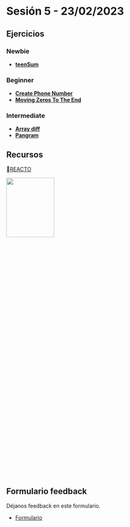 # Sesión 5 - 23/02/2023

## Ejercicios

### Newbie

- [**teenSum**](../exercises/teen-sum/README.md)

### Beginner

- [**Create Phone Number**](../exercises/create-phone-number/README.md)
- [**Moving Zeros To The End**](../exercises/move-zeros/README.md)

### Intermediate

- [**Array diff**](../exercises/array-diff/README.md)
- [**Pangram**](../exercises/pangram/README.md)

## Recursos

🔗[REACTO](https://www.youtube.com/watch?v=AoD3hLFxI5I)

<img src="https://user-images.githubusercontent.com/39414582/219725163-7917aae8-c0a8-4357-ac96-99d60f323959.png"  width="50%" height="20%">



## Formulario feedback

Déjanos feedback en este formulario.

- [Formulario](https://forms.gle/rnAV7QAZFqzndaZp8)
